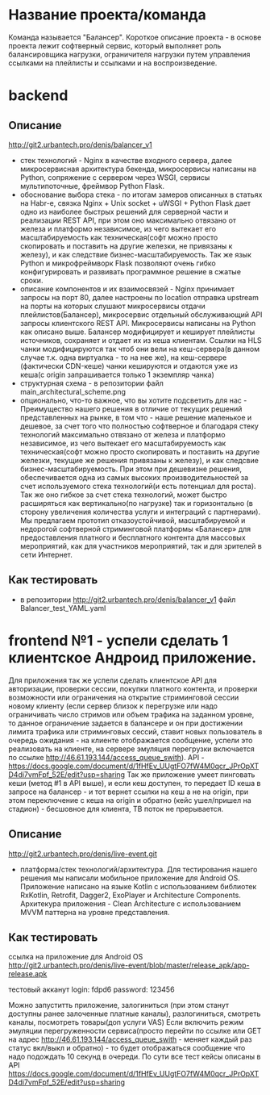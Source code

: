 # Название проекта/команда
Команда называется "Балансер". 
Короткое описание проекта - в основе проекта лежит софтверный сервис, который выполняет роль балансировщика нагрузки, ограничителя нагрузки путем управления ссылками на плейлисты и ссылками и на воспроизведение.

# backend
## Описание
http://git2.urbantech.pro/denis/balancer_v1
- стек технологий - Nginx в качестве входного сервера, далее микросервисная архитектура бекенда, микросервисы написаны на Python, сопряжение с сервером через WSGI, сервисы мультипоточные, фреймвор  Python Flask.
- обоснование выбора стека - по итогам замеров описанных в статьях на Habr-е, связка Nginx + Unix socket + uWSGI + Python Flask дает одно из наиболее быстрых решений для серверной части и реализации REST API, при этом оно максимально  отвязано от железа и платформо независимое,  из чего вытекает его масштабируемость как техническая(софт можно просто скопировать и поставить на другие железки, не привязаны к железу), и как следствие бизнес-масштабируемость. Так же язык Python и микрофреймворк Flask позволяют очень гибко конфигурировать и развивать программное решение в сжатые сроки.
- описание компонентов и их взаимосвязей - Nginx принимает запросы на порт 80, далее настроены по location отправка upstream  на порты на которых слушают микросервисы отдачи плейлистов(Балансер), микросервис отдельный обслуживающий API запросы клиентского REST API. Микросервисы написаны на Python как описано выше. Балансер модифицирует и кеширует плейлисты источников, сохраняет и отдает их из кеша клиентам. Ссылки на HLS чанки модифицируются так чтоб они вели на кеш-сервера(в данном случае т.к. одна виртуалка - то на нее же), на кеш-сервере (фактически CDN-кеше) чанки кешируются и отдаются уже из кеша(с origin запрашивается только 1 экземпляр чанка)
- структурная схема - в репозитории файл main_architectural_scheme.png
- опционально, что-то важное, что вы хотите подсветить для нас - Преимущество нашего решения в отличие от текущих решений представленных на рынке, 
в том что  - наше решение маленькое и дешевое, за счет того что полностью софтверное и благодаря стеку технологий максимально  отвязано от железа и платформо независимое,  из чего вытекает его масштабируемость как техническая(софт можно просто скопировать и поставить на другие железки, текущие же решения привязаны к железу), и как следсвие бизнес-масштабируемость. При этом при дешевизне решения, обеспечивается одна из самых высоких производительностей за счет используемого стека технологий(и есть потенциал для роста). Так же оно гибкое за счет стека технологий, может быстро расширяться как вертикально(по нагрузке) так и горизонтально (в сторону увеличения количества услуги и интеграций с партнерами).
Мы предлагаем прототип отказоустойчивой, масштабируемой и недорогой софтверной стриминговой платформы «Балансер» для предоставления платного и бесплатного контента для массовых мероприятий, как для участников мероприятий, так и для зрителей в сети Интернет.
## Как тестировать
- в репозитории http://git2.urbantech.pro/denis/balancer_v1 файл  Balancer_test_YAML.yaml 


# frontend №1 - успели сделать 1 клиентское Андроид приложение. 
Для приложения так же успели сделать клиентское API для авторизации, проверки сессии, покупки платного контента, и проверки возможности или ограничения на открытие стриминговой сессии новому клиенту (если сервер близок к перегрузке или надо ограничивать число стримов или объем трафика на заданном уровне, то данное ограничение задается в балансере и он при достижении лимита трафика или стриминговых сессий, ставит новых пользователь в очередь ожидания - на клиенте отображается сообщение, успели это реализовать на клиенте, на сервере эмуляция перегрузки включается по ссылке http://46.61.193.144/access_queue_swith). API - https://docs.google.com/document/d/1fHfEv_UUgtFO7fW4M0qcr_JPrOpXTD4di7vmFpf_52E/edit?usp=sharing
Так же приложение умеет пинговать кеши (метод #1 в API выше), и если кеш доступен, то передает ID кеша в запросе на балансер - и тот вернет ссылки на кеш а не на origin, при этом переключение с кеша на origin  и обратно (кейс ушел/пришел на стадион) - бесшовное для клиента, ТВ поток не прерывается.

## Описание
http://git2.urbantech.pro/denis/live-event.git

- платформа/стек технологий/архитектура. Для тестирования нашего решения мы написали мобильное приложение для Android OS. Приложение написано на языке Kotlin с использованием библиотек RxKotlin, Retrofit, Dagger2, ExoPlayer и Architecture Components. Архитекура приложения - Clean Architecture с использованием MVVM паттерна на уровне представления.

## Как тестировать
ссылка на приложение для Android OS
http://git2.urbantech.pro/denis/live-event/blob/master/release_apk/app-release.apk

тестовый акканут
login: fdpd6
password: 123456

Можно запуститть приложение, залогиниться (при этом станут доступны ранее залоченные платные каналы), разлогиниться, смотреть каналы, посмотреть товары(доп услуги VAS)
Если включить режим эмуляции перегруженности сервиса(просто перейти по ссылке или GET на адрес http://46.61.193.144/access_queue_swith - меняет каждый раз статус вкл/выкл и обратно) - то будет отображаться сообщение что надо подождать 10 секунд в очереди. По сути все тест кейсы описаны в API https://docs.google.com/document/d/1fHfEv_UUgtFO7fW4M0qcr_JPrOpXTD4di7vmFpf_52E/edit?usp=sharing



